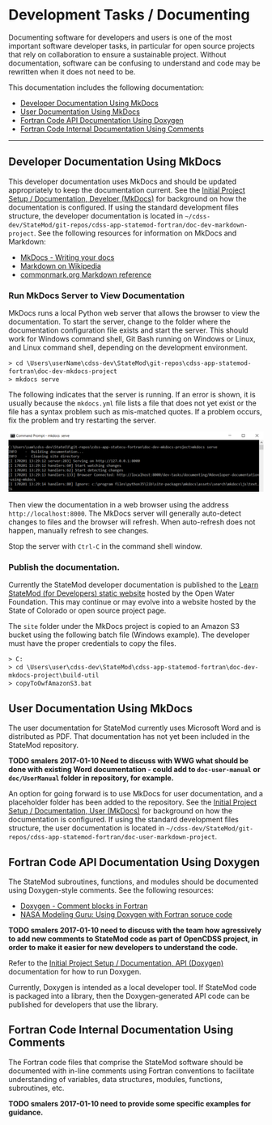 # Development Tasks / Documenting

Documenting software for developers and users is one of the most important software developer tasks,
in particular for open source projects that rely on collaboration to ensure a sustainable project.
Without documentation, software can be confusing to understand and code may be rewritten when it does not need to be.

This documentation includes the following documentation:

* [Developer Documentation Using MkDocs](#developer-documentation-using-mkdocs)
* [User Documentation Using MkDocs](#user-documentation-using-mkdocs)
* [Fortran Code API Documentation Using Doxygen](#fortran-code-api-documentation-using-doxygen)
* [Fortran Code Internal Documentation Using Comments](#fortran-code-internal-documentation-using-comments)

---------------

## Developer Documentation Using MkDocs

This developer documentation uses MkDocs and should be updated appropriately to keep the documentation current.
See the [Initial Project Setup / Documentation, Develper (MkDocs)](../project-init/doc-dev/)
for background on how the documentation is configured.
If using the standard development files structure,
the developer documentation is located in `~/cdss-dev/StateMod/git-repos/cdss-app-statemod-fortran/doc-dev-markdown-project`.
See the following resources for information on MkDocs and Markdown:

* [MkDocs - Writing your docs](http://www.mkdocs.org/user-guide/writing-your-docs/)
* [Markdown on Wikipedia](https://en.wikipedia.org/wiki/Markdown)
* [commonmark.org Markdown reference](http://commonmark.org/help/)

### Run MkDocs Server to View Documentation

MkDocs runs a local Python web server that allows the browser to view the documentation.
To start the server, change to the folder where the documentation configuration file exists and start the server.
This should work for Windows command shell, Git Bash running on Windows or Linux, and Linux command shell,
depending on the development environment.

```
> cd \Users\userName\cdss-dev\StateMod\git-repos\cdss-app-statemod-fortran\doc-dev-mkdocs-project
> mkdocs serve
```

The following indicates that the server is running.  If an error is shown, it is usually because the
`mkdocs.yml` file lists a file that does not yet exist or the file has a syntax problem such as mis-matched quotes.
If a problem occurs, fix the problem and try restarting the server.

![mkdocs serve](documenting-images/mkdocs-serve.png)

Then view the documentation in a web browser using the address `http://localhost:8000`.
The MkDocs server will generally auto-detect changes to files and the browser will refresh.
When auto-refresh does not happen, manually refresh to see changes.

Stop the server with `Ctrl-C` in the command shell window.

### Publish the documentation.

Currently the StateMod developer documentation is published to the
[Learn StateMod (for Developers) static website](http://learn.openwaterfoundation.org/owf-learn-cdss-statemod-dev/)
hosted by the Open Water Foundation.
This may continue or may evolve into a website hosted by the State of Colorado or open source project page.

The `site` folder under the MkDocs project is copied to an Amazon S3 bucket using the following batch file (Windows example).
The developer must have the proper credentials to copy the files.

```
> C:
> cd \Users\user\cdss-dev\StateMod\cdss-app-statemod-fortran\doc-dev-mkdocs-project\build-util
> copyToOwfAmazonS3.bat
```

## User Documentation Using MkDocs

The user documentation for StateMod currently uses Microsoft Word and is distributed as PDF.
That documentation has not yet been included in the StateMod repository.

**TODO smalers 2017-01-10 Need to discuss with WWG what should be done with existing Word documentation - could
add to `doc-user-manual` or `doc/UserManual` folder in repository, for example.**

An option for going forward is to use MkDocs for user documentation, and a placeholder folder has been added to
the repository.
See the [Initial Project Setup / Documentation, User (MkDocs)](../project-init/doc-user/)
for background on how the documentation is configured.
If using the standard development files structure,
the user documentation is located in `~/cdss-dev/StateMod/git-repos/cdss-app-statemod-fortran/doc-user-markdown-project`.

## Fortran Code API Documentation Using Doxygen

The StateMod subroutines, functions, and modules should be documented using Doxygen-style comments.
See the following resources:

* [Doxygen - Comment blocks in Fortran](http://www.stack.nl/~dimitri/doxygen/manual/docblocks.html#fortranblocks)
* [NASA Modeling Guru:  Using Doxygen with Fortran soruce code](https://modelingguru.nasa.gov/docs/DOC-1811)

**TODO smalers 2017-01-10 need to discuss with the team how agressively to add new comments to StateMod code as part of OpenCDSS project,
in order to make it easier for new developers to understand the code.**

Refer to the [Initial Project Setup / Documentation, API (Doxygen)](../project-init/doc-doxygen/) documentation for how to run Doxygen.

Currently, Doxygen is intended as a local developer tool.
If StateMod code is packaged into a library, then the Doxygen-generated API code can be published for developers that use the library.

## Fortran Code Internal Documentation Using Comments

The Fortran code files that comprise the StateMod software should be documented with in-line comments
using Fortran conventions to facilitate understanding of variables, data structures, modules, functions,
subroutines, etc.

**TODO smalers 2017-01-10 need to provide some specific examples for guidance.**
